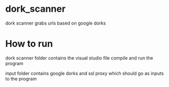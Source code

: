 # dork_scanner
dork scanner grabs urls based on google dorks

# How to run
dork scanner folder contains the visual studio file compile and run the program

input folder contains google dorks and ssl proxy which should go as inputs to the program
